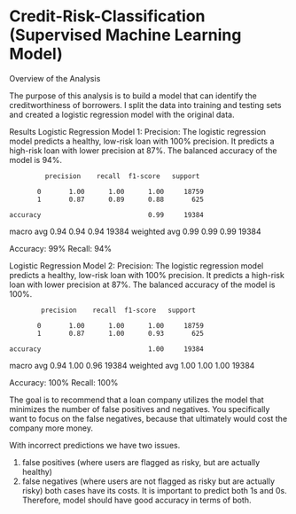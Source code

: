 # Credit-Risk-Classification (Supervised Machine Learning Model)

Overview of the Analysis

The purpose of this analysis is to build a model that can identify the creditworthiness of borrowers.
I split the data into training and testing sets and created a logistic regression model with the original data.



Results
Logistic Regression Model 1:
Precision: The logistic regression model predicts a healthy, low-risk loan with 100% precision. It predicts a high-risk loan with lower precision at 87%. The balanced accuracy of the model is 94%.

             precision    recall  f1-score   support

           0       1.00      1.00      1.00     18759
           1       0.87      0.89      0.88       625

    accuracy                           0.99     19384
   macro avg       0.94      0.94      0.94     19384
weighted avg       0.99      0.99      0.99     19384

Accuracy: 99%
Recall: 94% 


Logistic Regression Model 2:
Precision: The logistic regression model predicts a healthy, low-risk loan with 100% precision. It predicts a high-risk loan with lower precision at 87%. The balanced accuracy of the model is 100%.

            precision    recall  f1-score   support

           0       1.00      1.00      1.00     18759
           1       0.87      1.00      0.93       625

    accuracy                           1.00     19384
   macro avg       0.94      1.00      0.96     19384
weighted avg       1.00      1.00      1.00     19384

Accuracy: 100%
Recall: 100%


The goal is to recommend that a loan company utilizes the model that minimizes the number of false positives and negatives. You specifically want to focus on the false negatives, because that ultimately would cost the company more money. 

With incorrect predictions we have two issues. 
1. false positives (where users are flagged as risky, but are actually healthy)
2. false negatives (where users are not flagged as risky but are actually risky)
   both cases have its costs. It is important to predict both 1s and 0s. Therefore, model should have good accuracy in terms of both.
